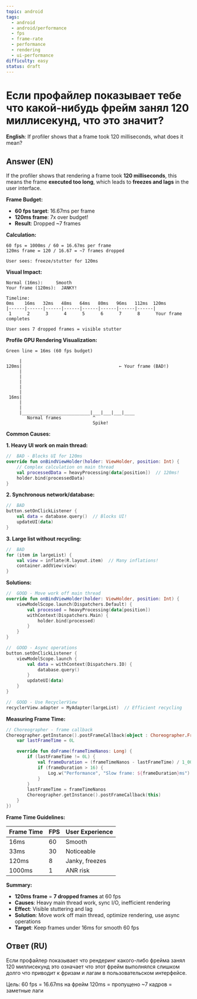 ```yaml
---
topic: android
tags:
  - android
  - android/performance
  - fps
  - frame-rate
  - performance
  - rendering
  - ui-performance
difficulty: easy
status: draft
---
```


# Если профайлер показывает тебе что какой-нибудь фрейм занял 120 миллисекунд, что это значит?

**English**: If profiler shows that a frame took 120 milliseconds, what does it mean?

## Answer (EN)
If the profiler shows that rendering a frame took **120 milliseconds**, this means the frame **executed too long**, which leads to **freezes and lags** in the user interface.

**Frame Budget:**

- **60 fps target**: 16.67ms per frame
- **120ms frame**: 7x over budget!
- **Result**: Dropped ~7 frames

**Calculation:**

```
60 fps = 1000ms / 60 = 16.67ms per frame
120ms frame = 120 / 16.67 = ~7 frames dropped

User sees: freeze/stutter for 120ms
```

**Visual Impact:**

```
Normal (16ms):     Smooth
Your frame (120ms):  JANKY!

Timeline:
0ms    16ms   32ms   48ms   64ms   80ms   96ms   112ms  120ms
|------|------|------|------|------|------|------|------|
 1      2      3      4      5      6      7      8      Your frame completes

User sees 7 dropped frames = visible stutter
```

**Profile GPU Rendering Visualization:**

```
Green line = 16ms (60 fps budget)

     |
120ms|                                     ← Your frame (BAD!)
     |                                    
     |                                    
     |                                    
     |                                    
     |                                    
 16ms|
     |           
     |           
     |__________________________|___|___|___|____
        Normal frames            ^
                                 Spike!
```

**Common Causes:**

**1. Heavy UI work on main thread:**

```kotlin
//  BAD - Blocks UI for 120ms
override fun onBindViewHolder(holder: ViewHolder, position: Int) {
    // Complex calculation on main thread
    val processedData = heavyProcessing(data[position])  // 120ms!
    holder.bind(processedData)
}
```

**2. Synchronous network/database:**

```kotlin
//  BAD
button.setOnClickListener {
    val data = database.query()  // Blocks UI!
    updateUI(data)
}
```

**3. Large list without recycling:**

```kotlin
//  BAD
for (item in largeList) {
    val view = inflate(R.layout.item)  // Many inflations!
    container.addView(view)
}
```

**Solutions:**

```kotlin
//  GOOD - Move work off main thread
override fun onBindViewHolder(holder: ViewHolder, position: Int) {
    viewModelScope.launch(Dispatchers.Default) {
        val processed = heavyProcessing(data[position])
        withContext(Dispatchers.Main) {
            holder.bind(processed)
        }
    }
}

//  GOOD - Async operations
button.setOnClickListener {
    viewModelScope.launch {
        val data = withContext(Dispatchers.IO) {
            database.query()
        }
        updateUI(data)
    }
}

//  GOOD - Use RecyclerView
recyclerView.adapter = MyAdapter(largeList)  // Efficient recycling
```

**Measuring Frame Time:**

```kotlin
// Choreographer - frame callback
Choreographer.getInstance().postFrameCallback(object : Choreographer.FrameCallback {
    var lastFrameTime = 0L

    override fun doFrame(frameTimeNanos: Long) {
        if (lastFrameTime != 0L) {
            val frameDuration = (frameTimeNanos - lastFrameTime) / 1_000_000
            if (frameDuration > 16) {
                Log.w("Performance", "Slow frame: ${frameDuration}ms")
            }
        }
        lastFrameTime = frameTimeNanos
        Choreographer.getInstance().postFrameCallback(this)
    }
})
```

**Frame Time Guidelines:**

| Frame Time | FPS | User Experience |
|------------|-----|-----------------|
| 16ms | 60 |  Smooth |
| 33ms | 30 |  Noticeable |
| 120ms | 8 |  Janky, freezes |
| 1000ms | 1 |  ANR risk |

**Summary:**

- **120ms frame** = **7 dropped frames** at 60 fps
- **Causes**: Heavy main thread work, sync I/O, inefficient rendering
- **Effect**: Visible stuttering and lag
- **Solution**: Move work off main thread, optimize rendering, use async operations
- **Target**: Keep frames under 16ms for smooth 60 fps

## Ответ (RU)
Если профайлер показывает что рендеринг какого-либо фрейма занял 120 миллисекунд это означает что этот фрейм выполнялся слишком долго что приводит к фризам и лагам в пользовательском интерфейсе.

Цель: 60 fps = 16.67ms на фрейм
120ms = пропущено ~7 кадров = заметные лаги

